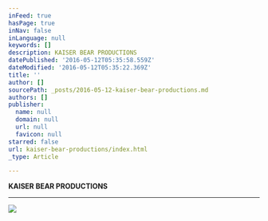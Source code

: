 ```yaml
---
inFeed: true
hasPage: true
inNav: false
inLanguage: null
keywords: []
description: KAISER BEAR PRODUCTIONS
datePublished: '2016-05-12T05:35:58.559Z'
dateModified: '2016-05-12T05:35:22.369Z'
title: ''
author: []
sourcePath: _posts/2016-05-12-kaiser-bear-productions.md
authors: []
publisher:
  name: null
  domain: null
  url: null
  favicon: null
starred: false
url: kaiser-bear-productions/index.html
_type: Article

---
```

**KAISER BEAR PRODUCTIONS**

****
![](https://the-grid-user-content.s3-us-west-2.amazonaws.com/d17551de-3d12-4b8b-b362-63b9f4003778.jpg)
